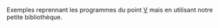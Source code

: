 Exemples reprennant les programmes du point [V](https://github.com/Ikomia-dev/ikomia-oakd/tree/main/V-stereo_neural_inference) mais en utilisant notre petite bibliothèque.